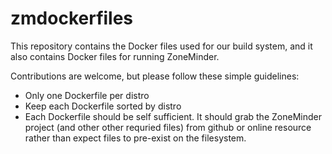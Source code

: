 # zmdockerfiles
This repository contains the Docker files used for our build system, and it also contains Docker files for running ZoneMinder.

Contributions are welcome, but please follow these simple guidelines:

- Only one Dockerfile per distro
- Keep each Dockerfile sorted by distro
- Each Dockerfile should be self sufficient. It should grab the ZoneMinder project (and other other requried files) from github or online resource rather than expect files to pre-exist on the filesystem.

